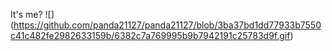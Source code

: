 It's me?
![] (https://github.com/panda21127/panda21127/blob/3ba37bd1dd77933b7550c41c482fe2982633159b/6382c7a769995b9b7942191c25783d9f.gif)

